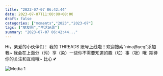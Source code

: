 ```yaml
---
title: "2023-07-07 06:42:44"
date: 2023-07-07T11:00:00+08:00
draft: false
categories: ["moments","2023","2023-07"]
tags: ["朋友圈","生活记录"]
summary: "2023-07-07 06:42:44..."
---
```


Hi，亲爱的小伙伴们！
​我的 THREADS 账号上线啦！
​欢迎搜索“nina@yeg”添加我~
​我会在上面分（污）享（染）一些
​你不需要知道的趣（垃）事（圾）哦
​
​期待你的关注和互动哦~ 比心 💕

![Media 1](/Moments/photos/2023-07-07/202307070642440.jpg)

